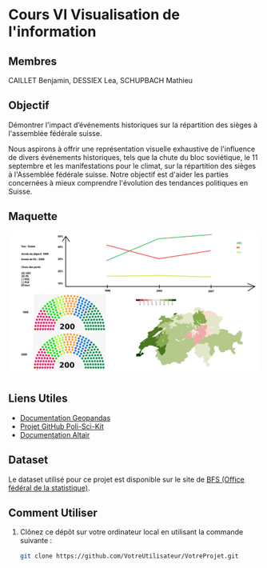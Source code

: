 # Cours VI Visualisation de l'information

## Membres 

CAILLET Benjamin, DESSIEX Lea, SCHUPBACH Mathieu

## Objectif
Démontrer l'impact d’événements historiques sur la répartition des sièges à l'assemblée fédérale suisse.

Nous aspirons à offrir une représentation visuelle exhaustive de l'influence de divers événements historiques, tels que la chute du bloc soviétique, le 11 septembre et les manifestations pour le climat, sur la répartition des sièges à l'Assemblée fédérale suisse. Notre objectif est d'aider les parties concernées à mieux comprendre l'évolution des tendances politiques en Suisse.

## Maquette

![Maquette](Images\Maquette.png)

## Liens Utiles

- [Documentation Geopandas](https://geopandas.org/en/stable/)
- [Projet GitHub Poli-Sci-Kit](https://github.com/andrewtavis/poli-sci-kit)
- [Documentation Altair](https://altair-viz.github.io/)

## Dataset

Le dataset utilisé pour ce projet est disponible sur le site de [BFS (Office fédéral de la statistique)](https://www.bfs.admin.ch/bfs/fr/home/statistiques/politique/elections.assetdetail.12967003.html).

## Comment Utiliser

1. Clônez ce dépôt sur votre ordinateur local en utilisant la commande suivante :

   ```bash
   git clone https://github.com/VotreUtilisateur/VotreProjet.git
